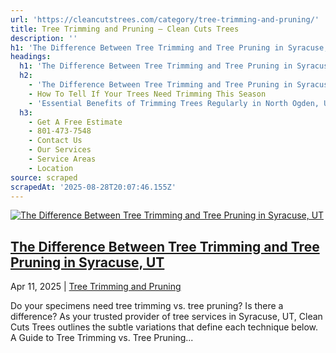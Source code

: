 ```yaml
---
url: 'https://cleancutstrees.com/category/tree-trimming-and-pruning/'
title: Tree Trimming and Pruning – Clean Cuts Trees
description: ''
h1: 'The Difference Between Tree Trimming and Tree Pruning in Syracuse, UT'
headings:
  h1: 'The Difference Between Tree Trimming and Tree Pruning in Syracuse, UT'
  h2:
    - 'The Difference Between Tree Trimming and Tree Pruning in Syracuse, UT'
    - How To Tell If Your Trees Need Trimming This Season
    - 'Essential Benefits of Trimming Trees Regularly in North Ogden, UT'
  h3:
    - Get A Free Estimate
    - 801-473-7548
    - Contact Us
    - Our Services
    - Service Areas
    - Location
source: scraped
scrapedAt: '2025-08-28T20:07:46.155Z'
---
```

[![The Difference Between Tree Trimming and Tree Pruning in Syracuse, UT](./assets/32da227b1698fa8fb172d14ac20793d7f803bd14.jpg)](https://cleancutstrees.com/2025/04/11/tree-trimming-vs-tree-pruning/)

## [The Difference Between Tree Trimming and Tree Pruning in Syracuse, UT](https://cleancutstrees.com/2025/04/11/tree-trimming-vs-tree-pruning/)

Apr 11, 2025 | [Tree Trimming and Pruning](https://cleancutstrees.com/category/tree-trimming-and-pruning/)

Do your specimens need tree trimming vs. tree pruning? Is there a difference? As your trusted provider of tree services in Syracuse, UT, Clean Cuts Trees outlines the subtle variations that define each technique below.  A Guide to Tree Trimming vs. Tree Pruning...
